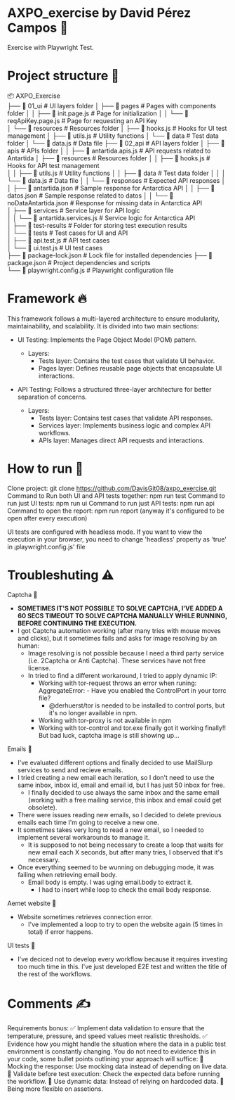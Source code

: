 # AXPO_exercise by David Pérez Campos 👨
Exercise with Playwright Test.

# Project structure 📁
📦 AXPO_Exercise  
├── 📁 01_ui                            # UI layers folder
│   ├── 📁 pages                        # Pages with components folder
│   │   ├── 📄 init.page.js             # Page for initialization
│   │   └── 📄 reqApiKey.page.js        # Page for requesting an API Key  
│   └── 📁 resources                    # Resources folder
│       ├── 📄 hooks.js                 # Hooks for UI test management
│       ├── 📄 utils.js                 # Utility functions
│       └── 📁 data                     # Test data folder
│           └── 📄 data.js              # Data file
├── 📁 02_api                           # API layers folder 
│   ├── 📁 apis                         # APIs folder
│   │   ├── 📄 antartida.apis.js        # API requests related to Antartida
│   ├── 📁 resources                    # Resources folder
│   │   ├── 📄 hooks.js                 # Hooks for API test management  
│   │   ├── 📄 utils.js                 # Utility functions
│   │   ├── 📁 data                     # Test data folder
│   │   │   └── 📄 data.js              # Data file
│   │   └── 📁 responses                # Expected API responses
│   │       ├── 📄 antartida.json       # Sample response for Antarctica API
│   │       ├── 📄 datos.json           # Sample response related to datos
│   │       └── 📄 noDataAntartida.json # Response for missing data in Antarctica API  
│   ├── 📁 services                     # Service layer for API logic  
│   │   └── 📄 antartida.services.js    # Service logic for Antarctica API  
│   ├── 📁 test-results                 # Folder for storing test execution results  
│   └── 📁 tests                        # Test cases for UI and API  
│       ├── 📄 api.test.js              # API test cases  
│       └── 📄 ui.test.js               # UI test cases  
├── 📄 package-lock.json                # Lock file for installed dependencies
├── 📄 package.json                     # Project dependencies and scripts  
└── 📄 playwright.config.js             # Playwright configuration file

# Framework 🔥
This framework follows a multi-layered architecture to ensure modularity, maintainability, and scalability. It is divided into two main sections:  

- UI Testing: Implements the Page Object Model (POM) pattern.  
  - Layers:  
    - Tests layer: Contains the test cases that validate UI behavior.  
    - Pages layer: Defines reusable page objects that encapsulate UI interactions.  

- API Testing: Follows a structured three-layer architecture for better separation of concerns.  
  - Layers:  
    - Tests layer: Contains test cases that validate API responses.  
    - Services layer: Implements business logic and complex API workflows.  
    - APIs layer: Manages direct API requests and interactions.  

# How to run 🚀
Clone project: git clone https://github.com/DavisGit08/axpo_exercise.git
Command to Run both UI and API tests together: npm run test
Command to run just UI tests: npm run ui
Command to run just API tests: npm run api
Command to open the report: npm run report (anyway it's configured to be open after every execution)

UI tests are configured with headless mode. If you want to view the execution in your browser, you need to change 'headless' property as 'true' in ¡playwright.config.js' file

# Troubleshuting ⚠️
Captcha 🔧
  - **SOMETIMES IT'S NOT POSSIBLE TO SOLVE CAPTCHA, I'VE ADDED A 60 SECS TIMEOUT TO SOLVE CAPTCHA MANUALLY WHILE RUNNING, BEFORE CONTINUING THE EXECUTION.**
  - I got Captcha automation working (after many tries with mouse moves and clicks), but it sometimes fails and asks for image resolving by an human:
    - Image resolving is not possible because I need a third party service (i.e. 2Captcha or Anti Captcha). These services have not free license.
    - In tried to find a different workaround, I tried to apply dynamic IP:
      - Working with tor-request throws an error when runing: AggregateError:  - Have you enabled the ControlPort in your torrc file?
        - @derhuerst/tor is needed to be installed to control ports, but it's no longer available in npm.
      - Working with tor-proxy is not available in npm
      - Working with tor-control and tor.exe finally got it working finally!! But bad luck, captcha image is still showing up...

Emails 🔧
  - I've evaluated different options and finally decided to use MailSlurp services to send and recieve emails.
  - I tried creating a new email each iteration, so I don't need to use the same inbox, inbox id, email and email id, but I has just 50 inbox for free.
    - I finally decided to use always the same inbox and the same email (working with a free mailing service, this inbox and email could get obsolete).
  - There were issues reading new emails, so I decided to delete previous emails each time I'm going to receive a new one.
  - It sometimes takes very long to read a new email, so I needed to implement several workarounds to manage it.
    - It is supposed to not being necessary to create a loop that waits for new email each X seconds, but after many tries, I observed that it's necessary.
  - Once everything seemed to be wunning on debugging mode, it was failing when retrieving email body.
    - Email body is empty. I was uging email.body to extract it.
      - I had to insert while loop to check the email body response.

Aemet website 🔧
  - Website sometimes retrieves connection error.
    - I've implemented a loop to try to open the website again (5 times in total) if error happens.

UI tests 🔧
  - I've deciced not to develop every workflow because it requires investing too much time in this. I've just developed E2E test and written the title of the rest of the workflows.
  
# Comments ✍️
Requirements bonus:
  ✅ Implement data validation to ensure that the temperature, pressure, and speed values meet realistic thresholds.
  ✅ Evidence how you might handle the situation where the data in a public test environment is constantly changing. You do not need to evidence this in your code, some bullet points outlining your approach will suffice:
    📜 Mocking the response: Use mocking data instead of depending on live data.
    📜 Validate before test execution: Check the expected data before running the workflow.
    📜 Use dynamic data: Instead of relying on hardcoded data.
    📜 Being more flexible on assetions.

